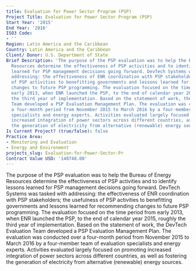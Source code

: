 ```yaml
---
title: Evaluation for Power Sector Program (PSP)
Project Title: Evaluation for Power Sector Program (PSP)
Start Year: '2015'
End Year: '2016'
ISO3 Code:
- ''
Region: Latin America and the Caribbean
Country: Latin America and the Caribbean
Client/ Donor: U.S. Department of State
Brief Description: 'The purpose of the PSP evaluation was to help the Bureau of Energy
  Resources determine the effectiveness of PSP activities and to identify lessons
  learned for PSP management decisions going forward. DevTech Systems was tasked with
  addressing: the effectiveness of ENR coordination with PSP stakeholders; the usefulness
  of PSP activities to benefitting governments and lessons learned for recommending
  changes to future PSP programming. The evaluation focused on the time period from
  early 2013, when ENR launched the PSP, to the end of calendar year 2015, roughly
  the third year of implementation. Based on the statement of work, the DevTech Evaluation
  Team developed a PSP Evaluation Management Plan. The evaluation was conducted over
  a four-month period from November 2015 to March 2016 by a four-member team of evaluation
  specialists and energy experts. Activities evaluated largely focused on promoting
  increased integration of power sectors across different countries, as well as fostering
  the generation of electricity from alternative (renewable) energy sources.'
Is Current Project? (true/false): false
Practice Area:
- Monitoring and Evaluation
- Energy and Environment
projects_slug: Evaluation-for-Power-Sector-Pr
Contract Value USD: '148748.00'
---
```


The purpose of the PSP evaluation was to help the Bureau of Energy Resources determine the effectiveness of PSP activities and to identify lessons learned for PSP management decisions going forward. DevTech Systems was tasked with addressing: the effectiveness of ENR coordination with PSP stakeholders; the usefulness of PSP activities to benefitting governments and lessons learned for recommending changes to future PSP programming. The evaluation focused on the time period from early 2013, when ENR launched the PSP, to the end of calendar year 2015, roughly the third year of implementation. Based on the statement of work, the DevTech Evaluation Team developed a PSP Evaluation Management Plan. The evaluation was conducted over a four-month period from November 2015 to March 2016 by a four-member team of evaluation specialists and energy experts. Activities evaluated largely focused on promoting increased integration of power sectors across different countries, as well as fostering the generation of electricity from alternative (renewable) energy sources.